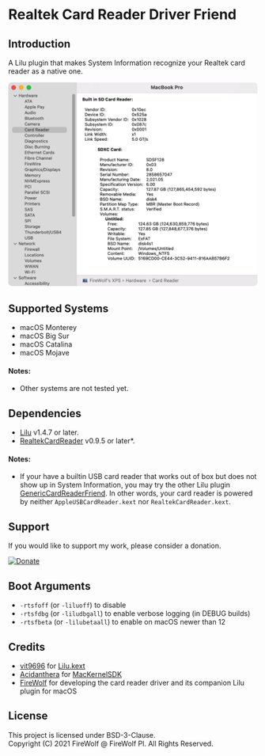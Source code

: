 #  Realtek Card Reader Driver Friend

## Introduction

A Lilu plugin that makes System Information recognize your Realtek card reader as a native one.

![](Assets/Screenshot.png)

## Supported Systems
- macOS Monterey
- macOS Big Sur  
- macOS Catalina  
- macOS Mojave

#### Notes:
- Other systems are not tested yet.

## Dependencies
- [Lilu](https://github.com/acidanthera/Lilu) v1.4.7 or later.
- [RealtekCardReader](https://github.com/0xFireWolf/RealtekCardReader) v0.9.5 or later*.

#### Notes:
- If your have a builtin USB card reader that works out of box but does not show up in System Information, you may try the other Lilu plugin [GenericCardReaderFriend](https://github.com/0xFireWolf/GenericCardReaderFriend). In other words, your card reader is powered by neither `AppleUSBCardReader.kext` nor `RealtekCardReader.kext`.

## Support
If you would like to support my work, please consider a donation.  

[![Donate](https://img.shields.io/badge/Donate-PayPal-green.svg)](https://www.paypal.com/donate/?business=M6AHXMUVSZQTS&no_recurring=0&item_name=Support+Realtek+PCIe+card+deader+driver+for+macOS&currency_code=USD)


## Boot Arguments
- `-rtsfoff` (or `-liluoff`) to disable
- `-rtsfdbg` (or `-liludbgall`) to enable verbose logging (in DEBUG builds)
- `-rtsfbeta` (or `-lilubetaall`) to enable on macOS newer than 12

## Credits
- [vit9696](https://github.com/vit9696) for [Lilu.kext](https://github.com/vit9696/Lilu)
- [Acidanthera](https://github.com/acidanthera) for [MacKernelSDK](https://github.com/acidanthera/MacKernelSDK)
- [FireWolf](https://github.com/0xFireWolf) for developing the card reader driver and its companion Lilu plugin for macOS

## License
This project is licensed under BSD-3-Clause.  
Copyright (C) 2021 FireWolf @ FireWolf Pl. All Rights Reserved.
